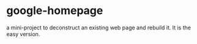 # google-homepage
a mini-project to deconstruct an existing web page and rebuild it.
It is the easy version.
